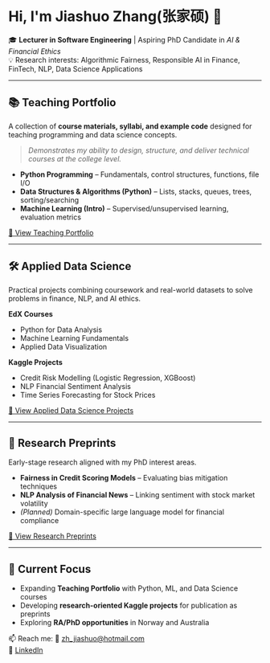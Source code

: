 # Hi, I'm Jiashuo Zhang(张家硕) 👋

🎓 **Lecturer in Software Engineering** | Aspiring PhD Candidate in *AI & Financial Ethics*  
💡 Research interests: Algorithmic Fairness, Responsible AI in Finance, FinTech, NLP, Data Science Applications

---

## 📚 Teaching Portfolio
A collection of **course materials, syllabi, and example code** designed for teaching programming and data science concepts.  
> *Demonstrates my ability to design, structure, and deliver technical courses at the college level.*

- **Python Programming** – Fundamentals, control structures, functions, file I/O  
- **Data Structures & Algorithms (Python)** – Lists, stacks, queues, trees, sorting/searching  
- **Machine Learning (Intro)** – Supervised/unsupervised learning, evaluation metrics

[🔗 View Teaching Portfolio](./Teaching-Courses)

---

## 🛠 Applied Data Science
Practical projects combining coursework and real-world datasets to solve problems in finance, NLP, and AI ethics.

**EdX Courses**
- Python for Data Analysis
- Machine Learning Fundamentals
- Applied Data Visualization

**Kaggle Projects**
- Credit Risk Modelling (Logistic Regression, XGBoost)
- NLP Financial Sentiment Analysis
- Time Series Forecasting for Stock Prices

[🔗 View Applied Data Science Projects](./Applied-Data-Science)

---

## 📄 Research Preprints
Early-stage research aligned with my PhD interest areas.

- **Fairness in Credit Scoring Models** – Evaluating bias mitigation techniques  
- **NLP Analysis of Financial News** – Linking sentiment with stock market volatility  
- *(Planned)* Domain-specific large language model for financial compliance

[🔗 View Research Preprints](./Research-Preprints)

---

## 🌱 Current Focus
- Expanding **Teaching Portfolio** with Python, ML, and Data Science courses  
- Developing **research-oriented Kaggle projects** for publication as preprints  
- Exploring **RA/PhD opportunities** in Norway and Australia

📫 Reach me: 
📧 zh_jiashuo@hotmail.com  
🔗 [LinkedIn](https://www.linkedin.com/in/JiashuoZhang)  

